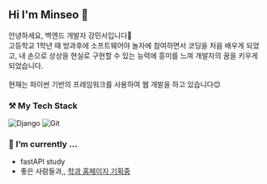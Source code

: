 

<!--
**mseo39/mseo39** is a ✨ _special_ ✨ repository because its `README.md` (this file) appears on your GitHub profile.

Here are some ideas to get you started:

- 🔭 I’m currently working on ...
- 🌱 I’m currently learning ...
- 👯 I’m looking to collaborate on ...
- 🤔 I’m looking for help with ...
- 💬 Ask me about ...
- 📫 How to reach me: ...
- 😄 Pronouns: ...
- ⚡ Fun fact: ...

Welcome to my page😊
<br>I'm a backend developer using a python-based framework
-->

## Hi I'm Minseo 👋

안녕하세요, 백엔드 개발자 강민서입니다🌱<br>
고등학교 1학년 때 방과후에 소프트웨어야 놀자에 참여하면서 코딩을 처음 배우게 되었고, 내 손으로 상상을 현실로 구현할 수 있는 능력에 흥미를 느껴 개발자의 꿈을 키우게 되었습니다.<br><br>
현재는 파이썬 기반의 프레임워크를 사용하여 웹 개발을 하고 있습니다😊

### ⚒ My Tech Stack
![Django](https://img.shields.io/badge/-Django-092E20?style=for-the-badge&logo=Django&logoColor=white)
![Git](https://img.shields.io/badge/-Git-F05032?style=for-the-badge&logo=git&logoColor=white)

### 🌱 I’m currently ...
* fastAPI study
* 좋은 사람들과,, [학과 홈페이지 기획중](https://github.com/Team-SCC/CSE-page)
